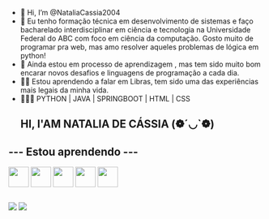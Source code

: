 - 👋 Hi, I’m @NataliaCassia2004
- 👀 Eu tenho formação técnica em desenvolvimento de sistemas e faço bacharelado interdisciplinar em ciência e tecnologia na Universidade Federal do ABC com foco em ciência da computação. Gosto muito de programar pra web, mas amo resolver aqueles problemas de lógica em python!
- 🎒 Ainda estou em processo de aprendizagem , mas tem sido muito bom encarar novos desafios e linguagens de programação a cada dia.
- 🤘🏽 Estou aprendendo a falar em Libras, tem sido uma das experiências mais legais da minha vida.
- 👩🏽‍💻 PYTHON | JAVA | SPRINGBOOT | HTML | CSS
  ## HI, I'AM NATALIA DE CÁSSIA (❁´◡`❁)

<!---
NataliaCassia2004/NataliaCassia2004 is a ✨ special ✨ repository because its `README.md` (this file) appears on your GitHub profile.
You can click the Preview link to take a look at your changes.
--->
## --- Estou aprendendo ---
 <div>
<img align="center" src="https://cdn.jsdelivr.net/gh/devicons/devicon/icons/java/java-original.svg" width="40" height="40" />
<img align="center" src="https://cdn.jsdelivr.net/gh/devicons/devicon@latest/icons/spring/spring-original.svg" width="40" height="40"  />
<img align="center" src="https://cdn.jsdelivr.net/gh/devicons/devicon@latest/icons/python/python-original.svg" width="40" height="40" />
<img align="center" src="https://cdn.jsdelivr.net/gh/devicons/devicon@latest/icons/html5/html5-original.svg" width="40" height="40" />
<img align="center" src="https://cdn.jsdelivr.net/gh/devicons/devicon@latest/icons/css3/css3-original.svg" width="40" height="40" /> 
 </div>

   ##
 
<div> 
  <a href = "mailto:souzacassianatalia@gmail.com.com"><img src="https://img.shields.io/badge/-Gmail-%23333?style=for-the-badge&logo=gmail&logoColor=white" target="_blank"></a>
  <a href="[https://www.linkedin.com/in/rafaella-ballerini-45875016a](https://www.linkedin.com/in/natalia-de-cassia-souza-74940b1ba/)" target="_blank"><img src="https://img.shields.io/badge/-LinkedIn-%230077B5?style=for-the-badge&logo=linkedin&logoColor=white" target="_blank"></a> 
  
</div>


